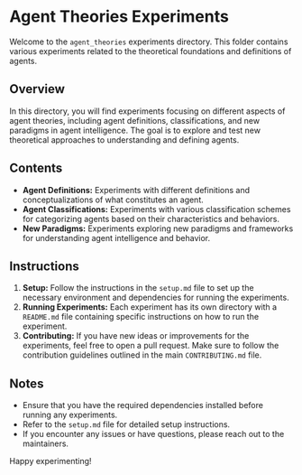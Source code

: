 # Agent Theories Experiments

Welcome to the `agent_theories` experiments directory. This folder contains various experiments related to the theoretical foundations and definitions of agents.

## Overview

In this directory, you will find experiments focusing on different aspects of agent theories, including agent definitions, classifications, and new paradigms in agent intelligence. The goal is to explore and test new theoretical approaches to understanding and defining agents.

## Contents

- **Agent Definitions:** Experiments with different definitions and conceptualizations of what constitutes an agent.
- **Agent Classifications:** Experiments with various classification schemes for categorizing agents based on their characteristics and behaviors.
- **New Paradigms:** Experiments exploring new paradigms and frameworks for understanding agent intelligence and behavior.

## Instructions

1. **Setup:** Follow the instructions in the `setup.md` file to set up the necessary environment and dependencies for running the experiments.
2. **Running Experiments:** Each experiment has its own directory with a `README.md` file containing specific instructions on how to run the experiment.
3. **Contributing:** If you have new ideas or improvements for the experiments, feel free to open a pull request. Make sure to follow the contribution guidelines outlined in the main `CONTRIBUTING.md` file.

## Notes

- Ensure that you have the required dependencies installed before running any experiments.
- Refer to the `setup.md` file for detailed setup instructions.
- If you encounter any issues or have questions, please reach out to the maintainers.

Happy experimenting!
